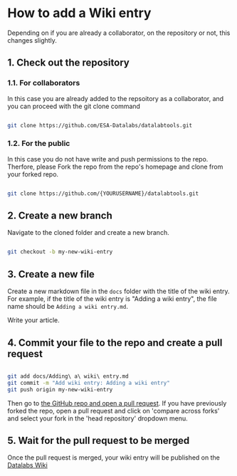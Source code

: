 # How to add a Wiki entry
Depending on if you are already a collaborator, on the repository or not, this changes slightly.

## 1. Check out the repository

### 1.1. For collaborators

In this case you are already added to the repsoitory as a collaborator, and you can proceed with the git clone command

```bash

git clone https://github.com/ESA-Datalabs/datalabtools.git

```

### 1.2. For the public

In this case you do not have write and push permissions to the repo. Therfore, please Fork the repo from the repo's homepage and clone from your forked repo.


```bash

git clone https://github.com/{YOURUSERNAME}/datalabtools.git

```

## 2. Create a new branch

Navigate to the cloned folder and create a new branch.

```bash

git checkout -b my-new-wiki-entry

```

## 3. Create a new file

Create a new markdown file in the `docs` folder with the title of the wiki entry. For example, if the title of the wiki entry is "Adding a wiki entry", the file name should be `Adding a wiki entry.md`.

Write your article.

## 4. Commit your file to the repo and create a pull request

```bash

git add docs/Adding\ a\ wiki\ entry.md
git commit -m "Add wiki entry: Adding a wiki entry"
git push origin my-new-wiki-entry

```

Then go to [the GitHub repo and open a pull request](https://github.com/ESA-Datalabs/datalabtools/compare).
If you have previously forked the repo, open a pull request and click on 'compare across forks' and select your fork in the 'head repository' dropdown menu.

## 5. Wait for the pull request to be merged

Once the pull request is merged, your wiki entry will be published on the [Datalabs Wiki](https://github.com/ESA-Datalabs/datalabtools/wiki)